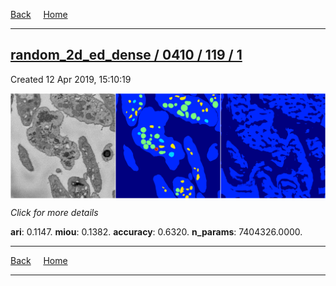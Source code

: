 
[Back](..)&nbsp;&nbsp;&nbsp;&nbsp;&nbsp;[Home](https://leapmanlab.github.io/snapshots)

---

<div class="summary"><a href="1"><h2>random_2d_ed_dense / 0410 / 119 / 1</h2></a><p>Created 12 Apr 2019, 15:10:19
</p><a href="1"><img src="1/media/summary.png" align="center"></a><p>
<i>Click for more details</i>
</p></div>

**ari**: 0.1147. **miou**: 0.1382. **accuracy**: 0.6320. **n_params**: 7404326.0000. 

---

[Back](..)&nbsp;&nbsp;&nbsp;&nbsp;&nbsp;[Home](https://leapmanlab.github.io/snapshots)

---